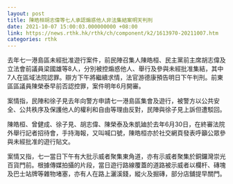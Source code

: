 ```yaml
---
layout: post
title: 陳皓桓胡志偉等七人承認煽惑他人非法集結案明天判刑
date: 2021-10-07 15:00:03.000000000 +08:00
link: https://news.rthk.hk/rthk/ch/component/k2/1613970-20211007.htm
categories: rthk
---
```


去年七一港島區未經批准遊行案件，前民陣召集人陳皓桓、民主黨前主席胡志偉及立法會前議員梁國雄等8人，分別被控煽惑他人、舉行及參與未經批准集結，其中7人在區域法院認罪。辯方下午將繼續求情，法官游德康預告明日下午判刑。前東區區議員陳榮泰早前否認控罪，案件明年6月開審。

案情指，民陣和徐子見去年向警方申請七一港島區集會及遊行，被警方以公共安全、公共秩序及保護他人的權利和自由等理由反對，民陣與徐子見上訴但遭駁回。

陳皓桓、曾健成、徐子見、胡志偉、陳榮泰及朱凱廸於去年6月30日，在終審法院外舉行記者招待會，手持海報，又叫喊口號，陳皓桓亦於社交網頁發表呼籲公眾參與未經批准的遊行貼文。

案情又指，七一當日下午有大批示威者聚集東角道，亦有示威者聚集於銅鑼灣崇光百貨門前。根據傳媒拍攝的片段，當日遊行路線覆蓋的道路被示威者以欄杆、磚塊及巴士站牌等雜物堵塞，亦有人在路上灑溪錢，縱火及掘磚，部分店舖提早關門。
